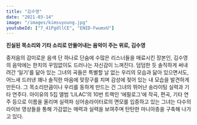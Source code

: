 ```yaml
---
title: "김수영"
date: "2021-03-14"
image: "/images/kimsuyoung.jpg"
youtubeId: ["7_41PgdllCE", "ENID-FwumxU"]
---
```


**진실된 목소리와 기타 소리로 만들어내는 음악이 주는 위로, 김수영**

중저음의 감미로운 음색 단 하나로 단숨에 수많은 리스너들을 매료시킨 장본인, 김수영의 음악에는 한치의 꾸밈없이도 드러나는 자신감이 느껴진다. 덤덤한 듯 솔직하게 써내려간 ‘일기’를 닮아 있는 그녀의 곡들은 특별할 날 없는 우리의 모습과 닮아 있으면서도, 어느새 드러낸 꽤나 솔직한 마음에 맞장구를 치며 감성에 젖어 있는 내 모습을 발견하게 만든다. 그 목소리만큼이나 우리를 동하게 만드는 건 그녀의 뛰어난 송라이팅 실력과 기타 연주다. 아이유의 5집 앨범 ‘LILAC’의 10번 트랙인 ‘에필로그’에 작곡, 편곡, 기타 연주 등으로 이름을 올리며 실력파 싱어송라이터로의 면모를 입증하고 있는 그녀는 다수의 라이브 영상들을 통해 가감없는 매력과 실력을 보여주며 탄탄한 마니아층을 구축해 나가고 있다.
